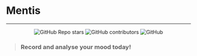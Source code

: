 # Mentis
---
<div align="center">
    <img alt="GitHub Repo stars" src="https://img.shields.io/github/stars/soil-boys/Mentis">
    <img alt="GitHub contributors" src="https://img.shields.io/github/contributors/soil-boys/Mentis">
    <img alt="GitHub" src="https://img.shields.io/github/license/soil-boys/Mentis">
</div>

> ### Record and analyse your mood today!